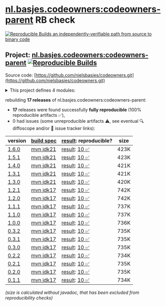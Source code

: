 [nl.basjes.codeowners:codeowners-parent](https://central.sonatype.com/artifact/nl.basjes.codeowners/codeowners-parent/versions) RB check
=======

[![Reproducible Builds](https://reproducible-builds.org/images/logos/rb.svg) an independently-verifiable path from source to binary code](https://reproducible-builds.org/)

## Project: [nl.basjes.codeowners:codeowners-parent](https://central.sonatype.com/artifact/nl.basjes.codeowners/codeowners-parent/versions) [![Reproducible Builds](https://img.shields.io/endpoint?url=https://raw.githubusercontent.com/jvm-repo-rebuild/reproducible-central/master/content/nl/basjes/codeowners/codeowners-parent/badge.json)](https://github.com/jvm-repo-rebuild/reproducible-central/blob/master/content/nl/basjes/codeowners/codeowners-parent/README.md)

Source code: [https://github.com/nielsbasjes/codeowners.git](https://github.com/nielsbasjes/codeowners.git)

<details><summary>This project defines 4 modules:</summary>

* [nl.basjes.codeowners:codeowners-parent](https://central.sonatype.com/artifact/nl.basjes.codeowners/codeowners-parent/1.6.0)
* [nl.basjes.codeowners:codeowners-reader](https://central.sonatype.com/artifact/nl.basjes.codeowners/codeowners-reader/1.6.0)
* [nl.basjes.gitignore:gitignore-reader](https://central.sonatype.com/artifact/nl.basjes.gitignore/gitignore-reader/1.6.0)
* [nl.basjes.maven.enforcer.codeowners:codeowners-enforcer-rules](https://central.sonatype.com/artifact/nl.basjes.maven.enforcer.codeowners/codeowners-enforcer-rules/1.6.0)
</details>

rebuilding **17 releases** of nl.basjes.codeowners:codeowners-parent:
- **17** releases were found successfully **fully reproducible** (100% reproducible artifacts :white_check_mark:),
- 0 had issues (some unreproducible artifacts :warning:, see eventual :mag: diffoscope and/or :memo: issue tracker links):

| version | [build spec](/BUILDSPEC.md) | [result](https://reproducible-builds.org/docs/jvm/): reproducible? | size |
| -- | --------- | ------ | -- |
| [1.6.0](https://central.sonatype.com/artifact/nl.basjes.codeowners/codeowners-parent/1.6.0/pom) | [mvn jdk21](codeowners-parent-1.6.0.buildspec) | [result](codeowners-parent-1.6.0.buildinfo): [10 :white_check_mark: ](codeowners-parent-1.6.0.buildcompare) | 423K |
| [1.5.1](https://central.sonatype.com/artifact/nl.basjes.codeowners/codeowners-parent/1.5.1/pom) | [mvn jdk21](codeowners-parent-1.5.1.buildspec) | [result](codeowners-parent-1.5.1.buildinfo): [10 :white_check_mark: ](codeowners-parent-1.5.1.buildcompare) | 423K |
| [1.4.0](https://central.sonatype.com/artifact/nl.basjes.codeowners/codeowners-parent/1.4.0/pom) | [mvn jdk21](codeowners-parent-1.4.0.buildspec) | [result](codeowners-parent-1.4.0.buildinfo): [10 :white_check_mark: ](codeowners-parent-1.4.0.buildcompare) | 421K |
| [1.3.1](https://central.sonatype.com/artifact/nl.basjes.codeowners/codeowners-parent/1.3.1/pom) | [mvn jdk21](codeowners-parent-1.3.1.buildspec) | [result](codeowners-parent-1.3.1.buildinfo): [10 :white_check_mark: ](codeowners-parent-1.3.1.buildcompare) | 421K |
| [1.3.0](https://central.sonatype.com/artifact/nl.basjes.codeowners/codeowners-parent/1.3.0/pom) | [mvn jdk21](codeowners-parent-1.3.0.buildspec) | [result](codeowners-parent-1.3.0.buildinfo): [10 :white_check_mark: ](codeowners-parent-1.3.0.buildcompare) | 420K |
| [1.2.1](https://central.sonatype.com/artifact/nl.basjes.codeowners/codeowners-parent/1.2.1/pom) | [mvn jdk17](codeowners-parent-1.2.1.buildspec) | [result](codeowners-parent-1.2.1.buildinfo): [10 :white_check_mark: ](codeowners-parent-1.2.1.buildcompare) | 742K |
| [1.2.0](https://central.sonatype.com/artifact/nl.basjes.codeowners/codeowners-parent/1.2.0/pom) | [mvn jdk17](codeowners-parent-1.2.0.buildspec) | [result](codeowners-parent-1.2.0.buildinfo): [10 :white_check_mark: ](codeowners-parent-1.2.0.buildcompare) | 742K |
| [1.1.1](https://central.sonatype.com/artifact/nl.basjes.codeowners/codeowners-parent/1.1.1/pom) | [mvn jdk17](codeowners-parent-1.1.1.buildspec) | [result](codeowners-parent-1.1.1.buildinfo): [10 :white_check_mark: ](codeowners-parent-1.1.1.buildcompare) | 737K |
| [1.1.0](https://central.sonatype.com/artifact/nl.basjes.codeowners/codeowners-parent/1.1.0/pom) | [mvn jdk17](codeowners-parent-1.1.0.buildspec) | [result](codeowners-parent-1.1.0.buildinfo): [10 :white_check_mark: ](codeowners-parent-1.1.0.buildcompare) | 737K |
| [1.0.0](https://central.sonatype.com/artifact/nl.basjes.codeowners/codeowners-parent/1.0.0/pom) | [mvn jdk17](codeowners-parent-1.0.0.buildspec) | [result](codeowners-parent-1.0.0.buildinfo): [10 :white_check_mark: ](codeowners-parent-1.0.0.buildcompare) | 736K |
| [0.3.2](https://central.sonatype.com/artifact/nl.basjes.codeowners/codeowners-parent/0.3.2/pom) | [mvn jdk17](codeowners-parent-0.3.2.buildspec) | [result](codeowners-parent-0.3.2.buildinfo): [10 :white_check_mark: ](codeowners-parent-0.3.2.buildcompare) | 735K |
| [0.3.1](https://central.sonatype.com/artifact/nl.basjes.codeowners/codeowners-parent/0.3.1/pom) | [mvn jdk17](codeowners-parent-0.3.1.buildspec) | [result](codeowners-parent-0.3.1.buildinfo): [10 :white_check_mark: ](codeowners-parent-0.3.1.buildcompare) | 735K |
| [0.3.0](https://central.sonatype.com/artifact/nl.basjes.codeowners/codeowners-parent/0.3.0/pom) | [mvn jdk17](codeowners-parent-0.3.0.buildspec) | [result](codeowners-parent-0.3.0.buildinfo): [10 :white_check_mark: ](codeowners-parent-0.3.0.buildcompare) | 735K |
| [0.2.2](https://central.sonatype.com/artifact/nl.basjes.codeowners/codeowners-parent/0.2.2/pom) | [mvn jdk17](codeowners-parent-0.2.2.buildspec) | [result](codeowners-parent-0.2.2.buildinfo): [10 :white_check_mark: ](codeowners-parent-0.2.2.buildcompare) | 734K |
| [0.2.1](https://central.sonatype.com/artifact/nl.basjes.codeowners/codeowners-parent/0.2.1/pom) | [mvn jdk17](codeowners-parent-0.2.1.buildspec) | [result](codeowners-parent-0.2.1.buildinfo): [10 :white_check_mark: ](codeowners-parent-0.2.1.buildcompare) | 735K |
| [0.2.0](https://central.sonatype.com/artifact/nl.basjes.codeowners/codeowners-parent/0.2.0/pom) | [mvn jdk17](codeowners-parent-0.2.0.buildspec) | [result](codeowners-parent-0.2.0.buildinfo): [10 :white_check_mark: ](codeowners-parent-0.2.0.buildcompare) | 735K |
| [0.1.1](https://central.sonatype.com/artifact/nl.basjes.codeowners/codeowners-parent/0.1.1/pom) | [mvn jdk17](codeowners-parent-0.1.1.buildspec) | [result](codeowners-parent-0.1.1.buildinfo): [10 :white_check_mark: ](codeowners-parent-0.1.1.buildcompare) | 734K |

<i>(size is calculated without javadoc, that has been excluded from reproducibility checks)</i>
